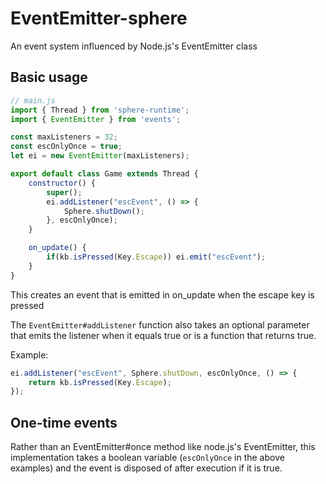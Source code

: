 # EventEmitter-sphere

An event system influenced by Node.js's EventEmitter class

## Basic usage
```JavaScript
// main.js
import { Thread } from 'sphere-runtime';
import { EventEmitter } from 'events';

const maxListeners = 32;
const escOnlyOnce = true;
let ei = new EventEmitter(maxListeners);

export default class Game extends Thread {
	constructor() {
		super();
		ei.addListener("escEvent", () => {
			Sphere.shutDown();
		}, escOnlyOnce);
	}

	on_update() {
		if(kb.isPressed(Key.Escape)) ei.emit("escEvent");
	}
}
```
This creates an event that is emitted in on_update when the escape key is pressed

The `EventEmitter#addListener` function also takes an optional parameter that emits the listener when it equals true or is a function that returns true.

Example:
```JavaScript
ei.addListener("escEvent", Sphere.shutDown, escOnlyOnce, () => {
	return kb.isPressed(Key.Escape);
});
```

## One-time events
Rather than an EventEmitter#once method like node.js's EventEmitter, this implementation takes a boolean variable (`escOnlyOnce` in the above examples) and the event is disposed of after execution if it is true.